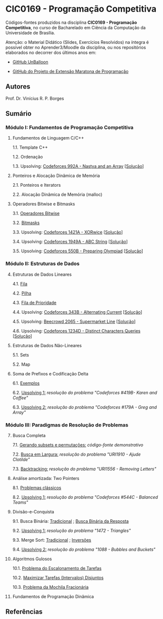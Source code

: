 # CIC0169 - Programação Competitiva

Códigos-fontes produzidos na disciplina **CIC0169 - Programação Competitiva**, no curso de Bacharelado em Ciência da Computação da Universidade de Brasília.

Atenção: o Material Didático (Slides, Exercícios Resolvidos) na íntegra é possível obter no Aprender3/Moodle da disciplina, ou nos repositórios elaborados no decorrer dos últimos anos em:

- [GitHub UnBalloon](https://github.com/unballoon)

- [GitHub do Projeto de Extensão Maratona de Programação](https://github.com/UnB-CIC/Maratona-Extensao)

## Autores

Prof. Dr. Vinícius R. P. Borges

## Sumário

### Módulo I: Fundamentos de Programação Competitiva

1. Fundamentos de Linguagem C/C++

    1.1. Template C++

    1.2. Ordenação
    
    1.3. Upsolving: [Codeforces 992A - Nastya and an Array](https://codeforces.com/contest/992/problem/A) [[Solução](upsolving/nastya_array.cpp)] 
  
2. Ponteiros e Alocação Dinâmica de Memória

    2.1. Ponteiros e Iterators
    
    2.2. Alocação Dinâmica de Memória (malloc)

3. Operadores Bitwise e Bitmasks

    3.1. [Operadores Bitwise](general/op_bitwise.cpp)
    
    3.2. [Bitmasks](general/bitmask.cpp)

    3.3. Upsolving: [Codeforces 1421A - XORwice](https://codeforces.com/problemset/problem/1421/A ) [[Solução](upsolving/cf_xorwice.cpp)] 

    3.4. Upsolving: [Codeforces 1949A - ABC String](https://codeforces.com/problemset/problem/1494/A) [[Solução](upsolving/abc_string.cpp)] 

    3.5. Upsolving: [Codeforces 550B - Preparing Olympiad](https://codeforces.com/contest/550/problem/B) [[Solução](upsolving/preparing_olympiad.cpp)] 

### Módulo II: Estruturas de Dados

4. Estruturas de Dados Lineares

    4.1. [Fila](general/stl_queue.cpp)
    
    4.2. [Pilha](general/stl_stack.cpp)

    4.3. [Fila de Prioridade](general/stl_priority_queue.cpp)

    4.4. Upsolving: [Codeforces 343B - Alternating Current](https://codeforces.com/contest/343/problem/B) [[Solução](upsolving/343b_alternating_current.cpp)]

    4.5. Upsolving: [Beecrowd 2065 - Supermarket Line](https://www.beecrowd.com.br/judge/pt/problems/view/2065) [[Solução](upsolving/beecrowd_2056.cpp)]

    4.6. Upsolving: [Codeforces 1234D - Distinct Characters Queries](https://codeforces.com/contest/1234/problem/D) [[Solução](upsolving/1234d_distinct_characters_queries.cpp)]

5. Estruturas de Dados Não-Lineares

    5.1. Sets
    
    5.2. Map

6. Soma de Prefixos e Codificação Delta

    6.1. [Exemplos](general/greg_array.cpp)

    6.2. [Upsolving 1:](upsolving/karen_and_coffee.cpp) *resolução do problema "Codeforces #419B- Karen and Coffee"*
    
    6.3. [Upsolving 2:](upsolving/greg_array.cpp) *resolução do problema "Codeforces #179A - Greg and Array"*


### Módulo III: Paradigmas de Resolução de Problemas

7. Busca Completa

     7.1. [Gerando subsets e permutações:](general/buscacompleta.cpp) *código-fonte demonstrativo*

     7.2. [Busca em Largura:](upsolving/uri1910_ajude_clotilde.cpp) *resolução do problema "URI1910 - Ajude Clotilde"*
     
     7.3. [Backtracking:](upsolving/uri1556_removing_letters.cpp) *resolução do problema "URI1556 - Removing Letters"*

8. Análise amortizada: Two Pointers

     8.1. [Problemas clássicos](general/two_pointers.cpp)

     8.2. [Upsolving 1:](upsolving/cf_544c_balancedteams.cpp) *resolução do problema "Codeforces #544C - Balanced Teams"*

9. Divisão-e-Conquista

    9.1. Busca Binária: [Tradicional](general/busca_binaria.cpp) ; [Busca Binária da Resposta](general/buscabin_resposta.cpp)
    
    9.2. [Upsolving 1:](upsolving/uri1472_triangles.cpp) *resolução do problema "1472 - Triangles"*

    9.3. Merge Sort: [Tradicional](general/merge_sort.cpp) ; [Inversões](general/merge_sort_enhanced.cpp)
    
    9.4. [Upsolving 2:](upsolving/uri1088_bubbles_buckets.cpp) *resolução do problema "1088 - Bubbles and Buckets"*

10. Algoritmos Gulosos

    10.1. [Problema do Escalonamento de Tarefas](general/escalonamento_tarefas.cpp)
    
    10.2. [Maximizar Tarefas (Intervalos) Disjuntos](general/max_tarefas_disjuntas.cpp)

    10.3. [Problema da Mochila Fracionária](general/frac_knapsack.cpp)

11. Fundamentos de Programação Dinâmica


## Referências


